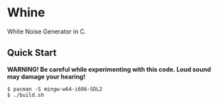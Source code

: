 # Whine

White Noise Generator in C.

## Quick Start

**WARNING! Be careful while experimenting with this code. Loud sound may damage your hearing!**

```console of MINGW32 MSYS2:
$ pacman -S mingw-w64-i686-SDL2
$ ./build.sh
```

